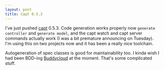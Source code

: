 ```yaml
---
layout: post
title: Capt 0.5.3
---
```


I've just pushed [capt](/capt/) 0.5.3. Code generation works properly now `generate controller` and `generate model`, and the capt watch and capt server commands actually work (I was a bit premature announcing on Tuesday). I'm using this on two projects now and it has been a really nice toolchain. 

Autogeneration of spec classes is good for maintainability too. I kinda wish I had been BDD-ing [Buddycloud](https://github.com/buddycloud/channel-webclient) at the moment. That's some complicated stuff.